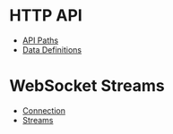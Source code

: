 # HTTP API

* [API Paths](dex-api/paths.md)
* [Data Definitions](dex-api/definitions.md)

# WebSocket Streams

* [Connection](dex-api/ws-connection.md)
* [Streams](dex-api/ws-streams.md)
